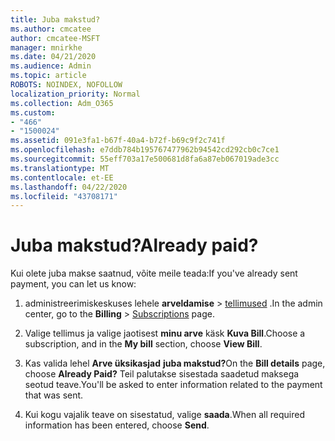 ```yaml
---
title: Juba makstud?
ms.author: cmcatee
author: cmcatee-MSFT
manager: mnirkhe
ms.date: 04/21/2020
ms.audience: Admin
ms.topic: article
ROBOTS: NOINDEX, NOFOLLOW
localization_priority: Normal
ms.collection: Adm_O365
ms.custom:
- "466"
- "1500024"
ms.assetid: 091e3fa1-b67f-40a4-b72f-b69c9f2c741f
ms.openlocfilehash: e7ddb784b195767477962b94542cd292cb0c7ce1
ms.sourcegitcommit: 55eff703a17e500681d8fa6a87eb067019ade3cc
ms.translationtype: MT
ms.contentlocale: et-EE
ms.lasthandoff: 04/22/2020
ms.locfileid: "43708171"
---
```

# <a name="already-paid"></a><span data-ttu-id="455de-102">Juba makstud?</span><span class="sxs-lookup"><span data-stu-id="455de-102">Already paid?</span></span>

<span data-ttu-id="455de-103">Kui olete juba makse saatnud, võite meile teada:</span><span class="sxs-lookup"><span data-stu-id="455de-103">If you've already sent payment, you can let us know:</span></span>
  
1. <span data-ttu-id="455de-104">administreerimiskeskuses lehele **arveldamise** \> [tellimused](https://go.microsoft.com/fwlink/p/?linkid=842054) .</span><span class="sxs-lookup"><span data-stu-id="455de-104">In the admin center, go to the **Billing** \> [Subscriptions](https://go.microsoft.com/fwlink/p/?linkid=842054) page.</span></span>

2. <span data-ttu-id="455de-105">Valige tellimus ja valige jaotisest **minu arve** käsk **Kuva Bill**.</span><span class="sxs-lookup"><span data-stu-id="455de-105">Choose a subscription, and in the **My bill** section, choose **View Bill**.</span></span>

3. <span data-ttu-id="455de-106">Kas valida lehel **Arve üksikasjad** **juba makstud?**</span><span class="sxs-lookup"><span data-stu-id="455de-106">On the **Bill details** page, choose **Already Paid?**</span></span> <span data-ttu-id="455de-107">Teil palutakse sisestada saadetud maksega seotud teave.</span><span class="sxs-lookup"><span data-stu-id="455de-107">You'll be asked to enter information related to the payment that was sent.</span></span>

4. <span data-ttu-id="455de-108">Kui kogu vajalik teave on sisestatud, valige **saada**.</span><span class="sxs-lookup"><span data-stu-id="455de-108">When all required information has been entered, choose **Send**.</span></span>